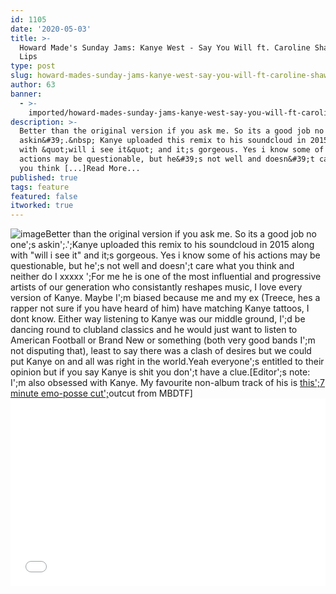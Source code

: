 ```yaml
---
id: 1105
date: '2020-05-03'
title: >-
  Howard Made's Sunday Jams: Kanye West - Say You Will ft. Caroline Shaw - Loose
  Lips
type: post
slug: howard-mades-sunday-jams-kanye-west-say-you-will-ft-caroline-shaw
author: 63
banner:
  - >-
    imported/howard-mades-sunday-jams-kanye-west-say-you-will-ft-caroline-shaw/image1105.jpeg
description: >-
  Better than the original version if you ask me. So its a good job no one&#39;s
  askin&#39;.&nbsp; Kanye uploaded this remix to his soundcloud in 2015 along
  with &quot;will i see it&quot; and it;s gorgeous. Yes i know some of his
  actions may be questionable, but he&#39;s not well and doesn&#39;t care what
  you think [...]Read More...
published: true
tags: feature
featured: false
itworked: true
---
```

![image](../imported/howard-mades-sunday-jams-kanye-west-say-you-will-ft-caroline-shaw/image1105.jpeg)Better than the original version if you ask me. So its a good job no one';s askin';.';Kanye uploaded this remix to his soundcloud in 2015 along with "will i see it" and it;s gorgeous. Yes i know some of his actions may be questionable, but he';s not well and doesn';t care what you think and neither do I xxxxx ';For me he is one of the most influential and progressive artists of our generation who consistantly reshapes music, I love every version of Kanye. Maybe I';m biased because me and my ex (Treece, hes a rapper not sure if you have heard of him) have matching Kanye tattoos, I dont know. Either way listening to Kanye was our middle ground, I';d be dancing round to clubland classics and he would just want to listen to American Football or Brand New or something (both very good bands I';m not disputing that), least to say there was a clash of desires but we could put Kanye on and all was right in the world.Yeah everyone';s entitled to their opinion but if you say Kanye is shit you don';t have a clue.\[Editor';s note: I';m also obsessed with Kanye. My favourite non-album track of his is [this';](https://www.youtube.com/watch?v=eLpbc1N9BB8)[7 minute emo-posse cut';](https://www.youtube.com/watch?v=eLpbc1N9BB8)outcut from MBDTF\]<iframe width='100%' height='300' scrolling='no' frameborder='no' allow='autoplay' src='//www.youtube.com/embed/qtnadEa5IbI?wmode=opaque'></iframe>
